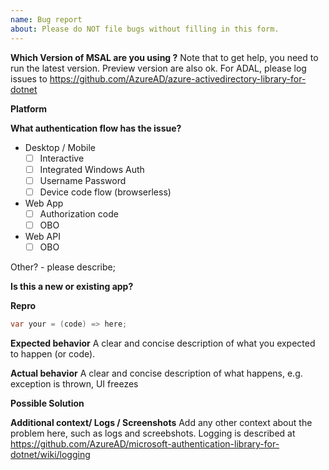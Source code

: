 ```yaml
---
name: Bug report
about: Please do NOT file bugs without filling in this form.
---
```


**Which Version of MSAL are you using ?**
Note that to get help, you need to run the latest version. Preview version are also ok. 
For ADAL, please log issues to https://github.com/AzureAD/azure-activedirectory-library-for-dotnet
<!-- E.g. MSAL 2.6.2, MSAL 3.0.0-preview -->

**Platform**
<!-- Ex: net45, netcore, UWP, xamarin android, xamarin iOS -->

**What authentication flow has the issue?**
* Desktop / Mobile
    * [ ] Interactive
    * [ ] Integrated Windows Auth
    * [ ] Username Password
    * [ ] Device code flow (browserless)
* Web App
    * [ ] Authorization code
    * [ ] OBO
* Web API
    * [ ] OBO

Other? - please describe;

**Is this a new or existing app?**
<!-- Ex:
a. The app is in production, and I have upgraded to a new version of MSAL
b. The app is in production, I haven't upgraded MSAL, but started seeing this issue
c. This is a new app or experiment
-->

**Repro**

```csharp
var your = (code) => here;
```

**Expected behavior**
A clear and concise description of what you expected to happen (or code).

**Actual behavior**
A clear and concise description of what happens, e.g. exception is thrown, UI freezes  

**Possible Solution**
<!--- Only if you have suggestions on a fix for the bug -->

**Additional context/ Logs / Screenshots**
Add any other context about the problem here, such as logs and screebshots. Logging is described at https://github.com/AzureAD/microsoft-authentication-library-for-dotnet/wiki/logging
